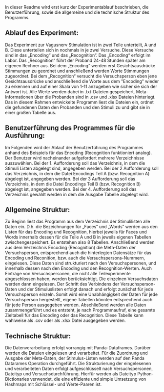 In dieser Readme wird erst kurz der Experimentablauf beschrieben, die Benutzerführung, sowie die allgemeine und die technische Struktur des Programms.

## Ablauf des Experiment:
Das Experiment zur Vagusnerv Stimulation ist in zwei Teile unterteilt, A und B. Diese unterteilen sich in nochmals in je zwei Versuche. Diese Versuche sind in das „Encoding“ und das „Recognition“.
Das „Encoding“ erfolgt im Labor. Das „Recognition“ führt der Proband 24-48 Stunden später am eigenen Rechner aus.
Bei dem „Encoding“ werden erst Gesichtsausdrücke Stimmungen zu geordnet und anschließend werden Worte Stimmungen zugeordnet.
Bei dem „Recognition“ versucht die Versuchsperson eben jene Gesichtsausdrücke und anschließend die Worte aus dem "Encoding" wieder zu erkennen und auf einer Skala von 1-11 anzugeben wie sicher sie sich der Antwort ist. 
Alle Werte werden dabei in .txt-Dateien gespeichert. Meta-Informationen über die Probanden sind in  .csv und .xlsx Dateien hinterlegt. 
Das in diesem Rahmen entwickelte Programm liest die Dateien ein, ordnet die gefundenen Daten den Probanden und den Stimuli zu und gibt sie in einer großen Tabelle aus.


## Benutzerführung des Programmes für die Ausführung:
Im Folgenden wird der Ablauf der Benutzerführung des Programmes anhand des Beispiels für das Encoding (Recognition funktioniert analog). 
Der Benutzer wird nacheinander aufgefordert mehrere Verzeichnisse auszuwählen. 
Bei der 1. Aufforderung soll das Verzeichnis, in dem die Stimuli Listen abgelegt sind, angegeben werden.
Bei der 2 Aufforderung soll das Verzeichnis, in dem die Datei Encodings Teil A (bzw. Recognition A) abgelegt ist, angegeben werden.
Bei der 3 Aufforderung soll das Verzeichnis, in dem die Datei Encodings Teil B (bzw. Recognition B) abgelegt ist, angegeben werden. 
Bei der 4. Aufforderung soll das Verzeichnis gewählt werden in dem die Ausgabe Tabelle abgelegt wird.


## Allgemeine Struktur:
Zu Beginn liest das Programm aus dem Verzeichnis der Stimulilisten alle Daten ein. D.h. die Bezeichnungen für „Faces“ und „Words“ werden aus den Listen für das Encoding und Recognition, hierbei jeweils für Faces und Words innerhalb dessen für die Teile A und B in jeweils eigenen Tabellen zwischengespeichert. Es entstehen also 8 Tabellen.
Anschließend werden aus dem Verzeichnis Encoding (Recognition) die Meta-Daten der Versuchsperson, entsprechend auch die hinterlegten Datensätze für das Encoding und Reconition, bzw. auch die Versuchspersons-Nummern, eingelesen. Diese Daten sind strukturiert nach den Versuchspersonen, und innerhalb dessen nach den Encoding und den Recognition-Werten. Auch Einträge von Versuchspersonen, die nicht alle Teilexperimente abgeschlossen haben, werden berücksichtigt.
Die einzelnen Versuchsdaten werden dann eingelesen. Der Schritt des Verbindens der Versuchsperson-Daten und der Stimuluslisten erfolgt danach und erfolgt zunächst für jede Versuchsperson einzeln. Somit wird eine Unabhängigkeit der Daten für jede Versuchsperson hergestellt, eigene Tabellen könnten entsprechend auch für jede Person ausgegeben werden. Abschließend werden alle Daten zusammengeführt und es entsteht, je nach Programmaufruf, eine gesamte Zieltabell für das Encoding oder das Recognition. 
Diese Tabelle kann wahlweise als .csv oder als .xlsx Datei ausgegeben werden.

## Technische Struktur:
Die Datenverarbeitung erfolgt vorrangig mit Panda-Dataframes. Darüber werden die Dateien eingelesen und verarbeitet. Für die Zuordnung und Ausgabe der Meta-Daten, der Stimulus-Listen werden auf den Panda Datarames Operation durchgeführt.
Die Strukturierung der eingelesenen und verarbeiteten Daten erfolgt aufgeschlüsselt nach Versuchspersonen, Dateityp und Versuchsdurchführung. Hierfür werden als Dateityp Python-Dictionaries verwendet, die eine effiziente und simple Umsetzung von Hashmaps mit Schlüssel- und Werte-Paaren ist. 

